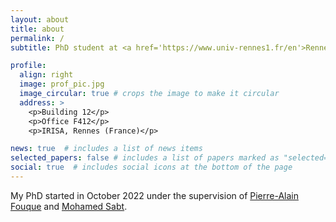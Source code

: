 ```yaml
---
layout: about
title: about
permalink: /
subtitle: PhD student at <a href='https://www.univ-rennes1.fr/en'>Rennes 1 University</a>, CNRS, IRISA within <a href ='https://www-spicy.irisa.fr/'>SPICY team</a>.

profile:
  align: right
  image: prof_pic.jpg
  image_circular: true # crops the image to make it circular
  address: >
    <p>Building 12</p>
    <p>Office F412</p>
    <p>IRISA, Rennes (France)</p>

news: true  # includes a list of news items
selected_papers: false # includes a list of papers marked as "selected={true}"
social: true  # includes social icons at the bottom of the page
---
```


My PhD started in October 2022 under the supervision of [Pierre-Alain Fouque](https://www.di.ens.fr/~fouque/) and [Mohamed Sabt](https://people.irisa.fr/Mohamed.Sabt/).

